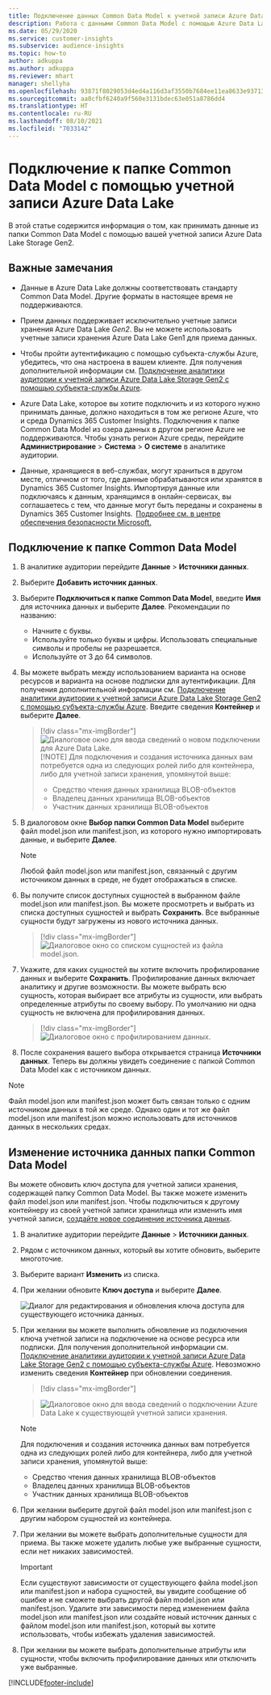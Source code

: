 ```yaml
---
title: Подключение данных Common Data Model к учетной записи Azure Data Lake
description: Работа с данными Common Data Model с помощью Azure Data Lake Storage.
ms.date: 05/29/2020
ms.service: customer-insights
ms.subservice: audience-insights
ms.topic: how-to
author: adkuppa
ms.author: adkuppa
ms.reviewer: mhart
manager: shellyha
ms.openlocfilehash: 93871f8029053d4ed4a116d3af3550b7684ee11ea8633e937138245e193a44e6
ms.sourcegitcommit: aa0cfbf6240a9f560e3131bdec63e051a8786dd4
ms.translationtype: HT
ms.contentlocale: ru-RU
ms.lasthandoff: 08/10/2021
ms.locfileid: "7033142"
---
```

# <a name="connect-to-a-common-data-model-folder-using-an-azure-data-lake-account"></a>Подключение к папке Common Data Model с помощью учетной записи Azure Data Lake

В этой статье содержится информация о том, как принимать данные из папки Common Data Model с помощью вашей учетной записи Azure Data Lake Storage Gen2.

## <a name="important-considerations"></a>Важные замечания

- Данные в Azure Data Lake должны соответствовать стандарту Common Data Model. Другие форматы в настоящее время не поддерживаются.

- Прием данных поддерживает исключительно учетные записи хранения Azure Data Lake *Gen2*. Вы не можете использовать учетные записи хранения Azure Data Lake Gen1 для приема данных.

- Чтобы пройти аутентификацию с помощью субъекта-службы Azure, убедитесь, что она настроена в вашем клиенте. Для получения дополнительной информации см. [Подключение аналитики аудитории к учетной записи Azure Data Lake Storage Gen2 с помощью субъекта-службы Azure](connect-service-principal.md).

- Azure Data Lake, которое вы хотите подключить и из которого нужно принимать данные, должно находиться в том же регионе Azure, что и среда Dynamics 365 Customer Insights. Подключения к папке Common Data Model из озера данных в другом регионе Azure не поддерживаются. Чтобы узнать регион Azure среды, перейдите **Администрирование** > **Система** > **О системе** в аналитике аудитории.

- Данные, хранящиеся в веб-службах, могут храниться в другом месте, отличном от того, где данные обрабатываются или хранятся в Dynamics 365 Customer Insights. Импортируя данные или подключаясь к данным, хранящимся в онлайн-сервисах, вы соглашаетесь с тем, что данные могут быть переданы и сохранены в Dynamics 365 Customer Insights.  [Подробнее см. в центре обеспечения безопасности Microsoft.](https://www.microsoft.com/trust-center)

## <a name="connect-to-a-common-data-model-folder"></a>Подключение к папке Common Data Model

1. В аналитике аудитории перейдите **Данные** > **Источники данных**.

1. Выберите **Добавить источник данных**.

1. Выберите **Подключиться к папке Common Data Model**, введите **Имя** для источника данных и выберите **Далее**. Рекомендации по названию: 
   - Начните с буквы.
   - Используйте только буквы и цифры. Использовать специальные символы и пробелы не разрешается.
   - Используйте от 3 до 64 символов.

1. Вы можете выбрать между использованием варианта на основе ресурсов и варианта на основе подписки для аутентификации. Для получения дополнительной информации см. [Подключение аналитики аудитории к учетной записи Azure Data Lake Storage Gen2 с помощью субъекта-службы Azure](connect-service-principal.md). Введите сведения **Контейнер** и выберите **Далее**.
   > [!div class="mx-imgBorder"]
   > ![Диалоговое окно для ввода сведений о новом подключении для Azure Data Lake.](media/enter-new-storage-details.png)
   > [!NOTE]
   > Для подключения и создания источника данных вам потребуется одна из следующих ролей либо для контейнера, либо для учетной записи хранения, упомянутой выше:
   >  - Средство чтения данных хранилища BLOB-объектов
   >  - Владелец данных хранилища BLOB-объектов
   >  - Участник данных хранилища BLOB-объектов

1. В диалоговом окне **Выбор папки Common Data Model** выберите файл model.json или manifest.json, из которого нужно импортировать данные, и выберите **Далее**.
   > [!NOTE]
   > Любой файл model.json или manifest.json, связанный с другим источником данных в среде, не будет отображаться в списке.

1. Вы получите список доступных сущностей в выбранном файле model.json или manifest.json. Вы можете просмотреть и выбрать из списка доступных сущностей и выбрать **Сохранить**. Все выбранные сущности будут загружены из нового источника данных.
   > [!div class="mx-imgBorder"]
   > ![Диалоговое окно со списком сущностей из файла model.json.](media/review-entities.png)

8. Укажите, для каких сущностей вы хотите включить профилирование данных и выберите **Сохранить**. Профилирование данных включает аналитику и другие возможности. Вы можете выбрать всю сущность, которая выбирает все атрибуты из сущности, или выбрать определенные атрибуты по своему выбору. По умолчанию ни одна сущность не включена для профилирования данных.
   > [!div class="mx-imgBorder"]
   > ![Диалоговое окно с профилированием данных.](media/dataprofiling-entities.png)

9. После сохранения вашего выбора открывается страница **Источники данных**. Теперь вы должны увидеть соединение с папкой Common Data Model как с источником данных.

> [!NOTE]
> Файл model.json или manifest.json может быть связан только с одним источником данных в той же среде. Однако один и тот же файл model.json или manifest.json можно использовать для источников данных в нескольких средах.

## <a name="edit-a-common-data-model-folder-data-source"></a>Изменение источника данных папки Common Data Model

Вы можете обновить ключ доступа для учетной записи хранения, содержащей папку Common Data Model. Вы также можете изменить файл model.json или manifest.json. Чтобы подключиться к другому контейнеру из своей учетной записи хранилища или изменить имя учетной записи, [создайте новое соединение источника данных](#connect-to-a-common-data-model-folder).

1. В аналитике аудитории перейдите **Данные** > **Источники данных**.

2. Рядом с источником данных, который вы хотите обновить, выберите многоточие.

3. Выберите вариант **Изменить** из списка.

4. При желании обновите **Ключ доступа** и выберите **Далее**.

   ![Диалог для редактирования и обновления ключа доступа для существующего источника данных.](media/edit-access-key.png)

5. При желании вы можете выполнить обновление из подключения ключа учетной записи на подключение на основе ресурса или подписки. Для получения дополнительной информации см. [Подключение аналитики аудитории к учетной записи Azure Data Lake Storage Gen2 с помощью субъекта-службы Azure](connect-service-principal.md). Невозможно изменить сведения **Контейнер** при обновлении соединения.
   > [!div class="mx-imgBorder"]

   > ![Диалоговое окно для ввода сведений о подключении Azure Data Lake к существующей учетной записи хранения.](media/enter-existing-storage-details.png)

   > [!NOTE]
   > Для подключения и создания источника данных вам потребуется одна из следующих ролей либо для контейнера, либо для учетной записи хранения, упомянутой выше:
   >  - Средство чтения данных хранилища BLOB-объектов
   >  - Владелец данных хранилища BLOB-объектов
   >  - Участник данных хранилища BLOB-объектов


6. При желании выберите другой файл model.json или manifest.json с другим набором сущностей из контейнера.

7. При желании вы можете выбрать дополнительные сущности для приема. Вы также можете удалить любые уже выбранные сущности, если нет никаких зависимостей.

   > [!IMPORTANT]
   > Если существуют зависимости от существующего файла model.json или manifest.json и набора сущностей, вы увидите сообщение об ошибке и не сможете выбрать другой файл model.json или manifest.json. Удалите эти зависимости перед изменением файла model.json или manifest.json или создайте новый источник данных с файлом model.json или manifest.json, который вы хотите использовать, чтобы избежать удаления зависимостей.

8. При желании вы можете выбрать дополнительные атрибуты или сущности, чтобы включить профилирование данных или отключить уже выбранные.   


[!INCLUDE[footer-include](../includes/footer-banner.md)]